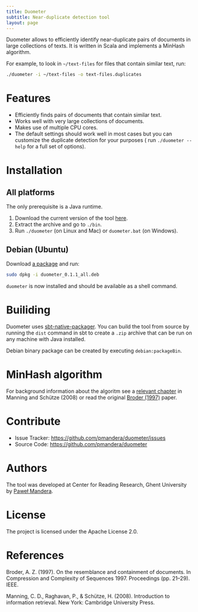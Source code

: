 ```yaml
---
title: Duometer
subtitle: Near-duplicate detection tool
layout: page
---
```


Duometer allows to efficiently identify near-duplicate pairs of documents in
large collections of texts. It is written in Scala and implements a MinHash
algorithm.

For example, to look in `~/text-files` for files that contain similar text, run:

```bash
./duometer -i ~/text-files -o text-files.duplicates
```

# Features

- Efficiently finds pairs of documents that contain similar text.
- Works well with very large collections of documents.
- Makes use of multiple CPU cores.
- The default settings should work well in most cases but you can
  customize the duplicate detection for your purposes (
  run `./duometer --help` for a full set of options).

# Installation

## All platforms

The only prerequisite is a Java runtime.

1. Download the current version of the tool [here](http://www.pawelmandera.com/download/duometer-0.1.1.zip).
2. Extract the archive and go to `./bin`.
3. Run `./duometer`  (on Linux and Mac) or `duometer.bat` (on Windows).

## Debian (Ubuntu)

Download [a package](http://www.pawelmandera.com/download/duometer_0.1.1_all.deb)
and run:

```bash
sudo dpkg -i duometer_0.1.1_all.deb
```

`duometer` is now installed and should be available as a shell command.

# Builiding 

Duometer uses [sbt-native-packager](http://www.scala-sbt.org/sbt-native-packager/).
You can build the tool from source by running the `dist` command in sbt
to create a `.zip` archive that can be run on any machine with Java installed.

Debian binary package can be created by executing `debian:packageBin`.

# MinHash algorithm

For background information about the algoritm see a [relevant chapter](http://nlp.stanford.edu/IR-book/html/htmledition/near-duplicates-and-shingling-1.html)
in Manning and Schütze (2008) or read the original [Broder (1997)](http://gatekeeper.dec.com/ftp/pub/dec/SRC/publications/broder/positano-final-wpnums.pdf) paper.

# Contribute 

- Issue Tracker: https://github.com/pmandera/duometer/issues
- Source Code: https://github.com/pmandera/duometer

# Authors

The tool was developed at Center for Reading Research, Ghent University by [Paweł Mandera](http://crr.ugent.be/pawel-mandera).

# License

The project is licensed under the Apache License 2.0.

# References

Broder, A. Z. (1997). On the resemblance and containment of documents. In
Compression and Complexity of Sequences 1997. Proceedings (pp. 21–29). IEEE.

Manning, C. D., Raghavan, P., & Schütze, H. (2008). Introduction to information
retrieval. New York: Cambridge University Press.

